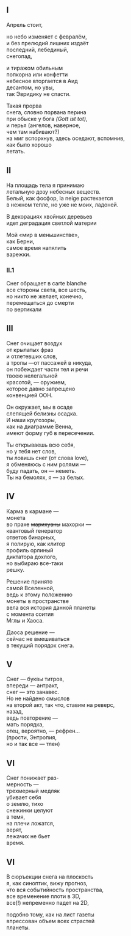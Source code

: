 ## I

Апрель стоит,  

но небо изменяет с февралём,  
и без прелюдий лишних издаёт  
последний, лебединый,  
cнегопад,  
  
и тиражом обильным  
попкорна или конфетти  
небесное вторгается в Аид  
десантом, но увы,  
так Эвридику не спасти.  

Такая прорва  
снега, словно порвана перина  
при обыске у бога _(Gott ist tot)_,  
и перья (ангелов, наверное,  
чем там набивают?)  
на миг вспорхнув, здесь оседают, вспомнив,  
как было хорошо  
летать.  



## II

На площадь тела я принимаю  
летальную дозу небесных веществ.  
Белый, как фосфор, la neige растекается  
в нежном тепле, но уже не моих, ладоней.  
  
В декорациях хвойных деревьев  
идет деградация светлой материи  
  
Мой «мир в меньшинстве»,  
как Берни,  
самое время напялить  
варежки.  

### II.1
Снег обращает в carte blanche  
все стороны света, все шесть,  
но никто не желает, конечно,  
перемещаться до смерти  
по вертикали  
  
## III
  
Снег очищает воздух  
от крылатых фраз  
и отлетевших слов,  
а тропы —от пассажей в никуда,  
он побеждает части тел и речи  
твоею нелегальной  
красотой, — оружием,  
которое давно запрещено  
конвенцией ООН.  

Он окружает, мы в осаде  
слепящей белизны осадка.  
И наши кругозоры,  
как на диаграмме Венна,  
имеют форму губ в пересечении.  
  
Ты открываешь всю себя,  
но у тебя нет слов,  
ты ловишь снег (от слова love),  
я обменяюсь с ним ролями —  
буду падать, он — неметь.  
Ты на бемолях, я — за белых.  

## IV
  
Карма в кармане —  
монета  
во прахе ~~марихуаны~~ махорки —  
квантовый генератор  
ответов бинарных,  
я полирую, как клитор  
профиль орлиный  
диктатора дохлого,  
но выбираю все-таки  
решку.  

Решение принято  
самой Вселенной,  
ведь к этому положению  
монеты в пространстве  
вела вся история данной планеты  
с момента соития  
Мглы и Хаоса.  
  
Даоса решение —  
сейчас не вмешиваться  
в текущий порядок снега.  
  
## V
Снег — буквы титров,  
впереди — антракт,  
снег — это занавес.  
Но не найдено смыслов  
на второй акт, так что, ставим на реверс,  
назад,  
ведь повторение —  
мать порядка,  
отец, вероятно, — рефрен...  
(прости, Энтропия,  
но и так все — тлен)  

## VI
Снег понижает раз-  
мерность —  
трехмерный медляк  
убивает себя   
о землю, тихо  
снежинки целуют  
в темя,  
на плечи ложатся,  
верят,  
лежачих не бьет  
время.  

## VI
В сюръекции снега на плоскость  
я, как синоптик, вижу прогноз,  
что вся событийность пространства,  
все временение плоти в 3D,  
все(!) непременно падет на 2D,  
  
подобно тому, как на лист газеты  
впрессован объем всех страстей  
планеты.  
